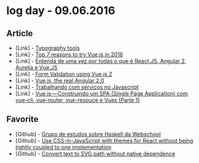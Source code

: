 # log day - 09.06.2016

## Article

- \[Link\] - [Typography tools](https://medium.muz.li/typography-tools-d6853d72954d#.rjtlly2nm)
- \[Link\] - [Top 7 reasons to try Vue.js in 2016](https://medium.com/front-end-hacking/top-7-reasons-to-try-vue-js-in-2016-8c9255e2aa92#.ktqabzj35)
- \[Link\] - [Entenda de uma vez por todas o que é React.JS, Angular 2, Aurelia e Vue.JS](https://medium.com/by-vinicius-reis/o-que-e-react-ng2-auleria-vue-e34b0c77b5a1#.soiuezer8)
- \[Link\] - [Form Validation using Vue.js 2](https://dotdev.co/form-validation-using-vue-js-2-35abd6b18c5d#.mp3z7jxzv)
- \[Link\] - [Vue.js, the real Angular 2.0](https://medium.com/@brett.marshall/vue-js-the-real-angular-2-0-62744490cb99#.u313frmc2)
- \[Link\] - [Trabalhando com serviços no Javascript](https://medium.com/by-vinicius-reis/trabalhando-com-servicos-no-javascript-864310cf386c#.q538yrjv1)
- \[Link\] - [Vue.js — Construindo um SPA (Single Page Application) com vue-cli, vue-router, vue-resouce e Vuex (Parte 1)](https://medium.com/@wesleysaraujo/vue-js-construindo-um-spa-single-page-application-com-vue-cli-vue-router-vue-resouce-e-vue-ex-116bf877e158#.kh253fce8)


## Favorite

- \[Github\] - [Grupo de estudos sobre Haskell da Webschool](https://github.com/Webschool-io/Grupo-de-Estudos-de-Haskell)
- \[Github\] - [Use CSS-in-JavaScript with themes for React without being tightly coupled to one implementation](https://github.com/airbnb/react-with-styles)
- \[Github\] - [Convert text to SVG path without native dependence](https://github.com/shrhdk/text-to-svg)

